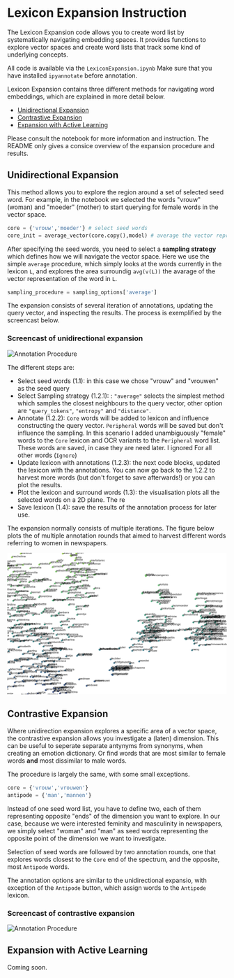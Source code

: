 # Lexicon Expansion Instruction

The Lexicon Expansion code allows you to create word list by systematically navigating embedding spaces. It provides functions to explore vector spaces and create word lists that track some kind of underlying concepts.

All code is available via the `LexiconExpansion.ipynb` Make sure that you have installed `ipyannotate` before annotation.

Lexicon Expansion contains three different methods for navigating word embeddings, which are explained in more detail below.

- [Unidirectional Expansion](#unidirectional-expansion)
- [Contrastive Expansion](#contrastive-expansion)
- [Expansion with Active Learning](#expansion-with-active-learning)

Please consult the notebook for more information and instruction. The README only gives a consice overview of the expansion procedure and results.

## Unidirectional Expansion

This method allows you to explore the region around a set of selected seed word. For example, in the notebook we selected the words "vrouw" (woman) and "moeder" (mother) to start querying for female words in the vector space.

```python
core = {'vrouw','moeder'} # select seed words
core_init = average_vector(core.copy(),model) # average the vector representation of the selected seed words
```

After specifying the seed words, you need to select a **sampling strategy** which defines how we will navigate the vector space. Here we use the simple `average` procedure, which simply looks at the words currently in the lexicon `L`, and explores the area surroundig `avg(v(L))` the avarage of the vector representation of the word in `L`.

```python
sampling_procedure = sampling_options['average']
```

The expansion consists of several iteration of annotations, updating the query vector, and inspecting the results. The process is exemplified by the screencast below. 

### Screencast of unidirectional expansion

![Annotation Procedure](https://github.com/kasparvonbeelen/WordEmbeddingPlayground/blob/master/code/LexiconExpansion/img/annotation.gif)


The different steps are:
- Select seed words (1.1): in this case we chose "vrouw" and "vrouwen" as the seed query
- Select Sampling strategy (1.2.1): : `"average"` selects the simplest method which samples the closest neighbours to the query vector, other option are `"query_tokens"`, `"entropy"` and `"distance"`.
- Annotate (1.2.2): `Core` words will be added to lexicon and influence constructing the query vector. `Peripheral` words will be saved but don't influence the sampling. In this scenario I added unambiguously "female" words to the `Core` lexicon and OCR variants to the `Peripheral` word list. These words are saved, in case they are need later. I ignored For all other words (`Ignore`)
- Update lexicon with annotations (1.2.3): the next code blocks, updated the lexicon with the annotations. You can now go back to the 1.2.2 to harvest more words (but don't forget to save afterwards!) or you can plot the results.
- Plot the lexicon and surround words (1.3): the visualisation plots all the selected words on a 2D plane. The re
- Save lexicon (1.4): save the results of the annotation process for later use.

The expansion normally consists of multiple iterations. The figure below plots the of multiple annotation rounds that aimed to harvest different words referring to women in newspapers.

![Lexicon Expansion Results](./img/lexexpresults.png)

## Contrastive Expansion

Where unidirection expansion explores a specific area of a vector space, the contrastive expansion allows you investigate a (laten) dimension. This can be useful to seperate separate antynyms from synonyms, when creating an emotion dictionary. Or find words that are most similar to female words **and** most dissimilar to male words. 

The procedure is largely the same, with some small exceptions.

```python
core = {'vrouw','vrouwen'}
antipode = {'man','mannen'}
```

Instead of one seed word list, you have to define two, each of them representing opposite "ends" of the dimension you want to explore. In our case, because we were interested feminity and masculinity in newspapers, we simply select "woman" and "man" as seed words representing the opposite point of the dimension we want to investigate.

Selection of seed words are followed by two annotation rounds, one that explores words closest to the `Core` end of the spectrum, and the opposite, most `Antipode` words.

The annotation options are similar to the unidirectional expansio, with exception of the `Antipode` button, which assign words to the `Antipode` lexicon.

### Screencast of contrastive expansion

![Annotation Procedure](./img/annotation-2.gif)

## Expansion with Active Learning

Coming soon.